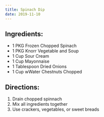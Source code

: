 ```yaml
---
title: Spinach Dip
date: 2019-11-10
---
```


## Ingredients:

* 1 PKG Frozen Chopped Spinach
* 1 PKG Knorr Vegetable and Soup
* 1 Cup Sour Cream
* 1 Cup Mayonnaise
* 1 Tablespoon Dried Onions
* 1 Cup wWater Chestnuts Chopped

## Directions: 

1. Drain chopped spinnach
2. Mix all ingredients together
3. Use crackers, vegetables, or sweet breads